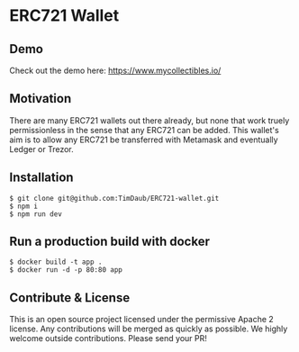 # ERC721 Wallet

## Demo

Check out the demo here: https://www.mycollectibles.io/

## Motivation

There are many ERC721 wallets out there already, but none that work truely
permissionless in the sense that any ERC721 can be added. This wallet's aim is
to allow any ERC721 be transferred with Metamask and eventually Ledger or
Trezor.


## Installation

```
$ git clone git@github.com:TimDaub/ERC721-wallet.git
$ npm i
$ npm run dev
```

## Run a production build with docker

```
$ docker build -t app .
$ docker run -d -p 80:80 app
```

## Contribute & License

This is an open source project licensed under the permissive Apache 2 license.
Any contributions will be merged as quickly as possible. We highly welcome
outside contributions. Please send your PR!
